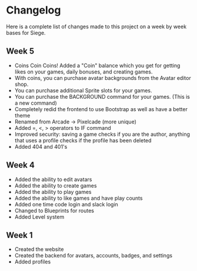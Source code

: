 # Changelog

Here is a complete list of changes made to this project on a week by week bases for Siege.

## Week 5

- Coins Coin Coins! Added a "Coin" balance which you get for getting likes on your games, daily bonuses, and creating games.
- With coins, you can purchase avatar backgrounds from the Avatar editor shop.
- You can purchase additional Sprite slots for your games.
- You can purchase the BACKGROUND command for your games. (This is a new command)
- Completely redid the frontend to use Bootstrap as well as have a better theme
- Renamed from Arcade -> Pixelcade (more unique)
- Added =, <, > operators to IF command
- Improved security: saving a game checks if you are the author, anything that uses a profile checks if the profile has been deleted
- Added 404 and 401's

## Week 4

- Added the ability to edit avatars
- Added the ability to create games
- Added the ability to play games
- Added the ability to like games and have play counts
- Added one time code login and slack login
- Changed to Blueprints for routes
- Added Level system

## Week 1

- Created the website
- Created the backend for avatars, accounts, badges, and settings
- Added profiles
